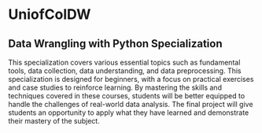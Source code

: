 # UniofColDW
## Data Wrangling with Python Specialization

This specialization covers various essential topics such as fundamental tools, data collection, data understanding, and data preprocessing. This specialization is designed for beginners, with a focus on practical exercises and case studies to reinforce learning. By mastering the skills and techniques covered in these courses, students will be better equipped to handle the challenges of real-world data analysis. The final project will give students an opportunity to apply what they have learned and demonstrate their mastery of the subject. 
